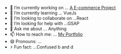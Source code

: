 

- 🔭 I’m currently working on ... [A E-commerce Project](http://demo1.nextticker.com/)
- 🌱 I’m currently learning ... VueJs
- 👯 I’m looking to collaborate on ...React
- 🤔 I’m looking for help with ...GSAP
- 💬 Ask me about ... Anything
- 📫 How to reach me: ... [My Portfolio](https://medevemran.web.app)
- 😄 Pronouns: ...
- ⚡ Fun fact: ...Confused b and d

